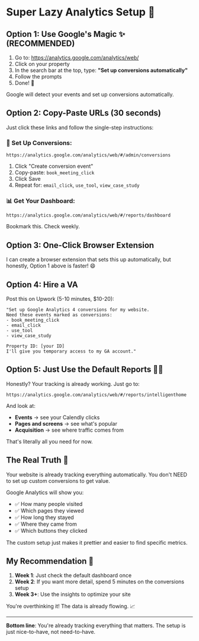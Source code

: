 # Super Lazy Analytics Setup 🦥

## Option 1: Use Google's Magic ✨ (RECOMMENDED)

1. Go to: https://analytics.google.com/analytics/web/
2. Click on your property
3. In the search bar at the top, type: **"Set up conversions automatically"**
4. Follow the prompts
5. Done! 🎉

Google will detect your events and set up conversions automatically.

## Option 2: Copy-Paste URLs (30 seconds)

Just click these links and follow the single-step instructions:

### 🎯 Set Up Conversions:
```
https://analytics.google.com/analytics/web/#/admin/conversions
```
1. Click "Create conversion event"
2. Copy-paste: `book_meeting_click`
3. Click Save
4. Repeat for: `email_click`, `use_tool`, `view_case_study`

### 📊 Get Your Dashboard:
```
https://analytics.google.com/analytics/web/#/reports/dashboard
```
Bookmark this. Check weekly.

## Option 3: One-Click Browser Extension

I can create a browser extension that sets this up automatically, but honestly, Option 1 above is faster! 😄

## Option 4: Hire a VA

Post this on Upwork (5-10 minutes, $10-20):

```
"Set up Google Analytics 4 conversions for my website. 
Need these events marked as conversions:
- book_meeting_click  
- email_click
- use_tool
- view_case_study

Property ID: [your ID]
I'll give you temporary access to my GA account."
```

## Option 5: Just Use the Default Reports 🤷‍♂️

Honestly? Your tracking is already working. Just go to:
```
https://analytics.google.com/analytics/web/#/reports/intelligenthome
```

And look at:
- **Events** → see your Calendly clicks
- **Pages and screens** → see what's popular  
- **Acquisition** → see where traffic comes from

That's literally all you need for now.

## The Real Truth 💯

Your website is already tracking everything automatically. You don't NEED to set up custom conversions to get value. 

Google Analytics will show you:
- ✅ How many people visited
- ✅ Which pages they viewed  
- ✅ How long they stayed
- ✅ Where they came from
- ✅ Which buttons they clicked

The custom setup just makes it prettier and easier to find specific metrics.

## My Recommendation 🎯

1. **Week 1**: Just check the default dashboard once
2. **Week 2**: If you want more detail, spend 5 minutes on the conversions setup
3. **Week 3+**: Use the insights to optimize your site

You're overthinking it! The data is already flowing. 📈

---

**Bottom line**: You're already tracking everything that matters. The setup is just nice-to-have, not need-to-have.